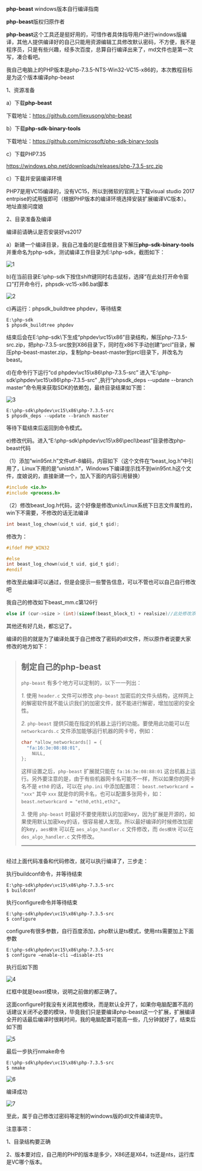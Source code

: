 **php-beast** windows版本自行编译指南


**php-beast**版权归原作者


**php-beast**这个工具还是挺好用的，可惜作者具体指导用户进行windows版编译，其他人提供编译好的自己只能用资源编辑工具修改默认密码，不方便，我不是程序员，只是有些兴趣，经多次百度，总算自行编译出来了，md文件也是第一次写，凑合看吧。

我自己电脑上的PHP版本是php-7.3.5-NTS-Win32-VC15-x86的，本次教程目标是为这个版本编译php-beast

1、资源准备

a）下载**php-beast**  

下载地址：https://github.com/liexusong/php-beast

b）下载**php-sdk-binary-tools**   

下载地址：https://github.com/microsoft/php-sdk-binary-tools

c）下载PHP7.35

https://windows.php.net/downloads/releases/php-7.3.5-src.zip

c）下载并安装编译环境

PHP7是用VC15编译的，没有VC15，所以到微软的官网上下载visual studio 2017 entrpise的试用版即可（根据PHP版本的编译环境选择安装扩展编译VC版本）。
地址直接问度娘

2、目录准备及编译

编译前请确认是否安装好vs2017

a）新建一个编译目录，我自己准备的是E盘根目录下解压**php-sdk-binary-tools**   并重命名为php-sdk，测试编译工作目录为E:\php-sdk，截图如下：

![1](1.png)

b)在当前目录E:\php-sdk下按住shift键同时右击鼠标，选择“在此处打开命令窗口”打开命令行，phpsdk-vc15-x86.bat脚本

![2](2.png)

c)再运行：phpsdk_buildtree phpdev，等待结束
```
E:\php-sdk
$ phpsdk_buildtree phpdev
```
结束后会在E:\php-sdk\下生成“phpdev\vc15\x86”目录结构，解压php-7.3.5-src.zip，把php-7.3.5-src放到X86目录下，同时在x86下手动创建“prcl”目录，解压php-beast-master.zip，复制php-beast-master到prcl目录下，并改名为beast。

d)在命令行下运行“cd phpdev\vc15\x86\php-7.3.5-src” 进入“E:\php-sdk\phpdev\vc15\x86\php-7.3.5-src” ,执行“phpsdk_deps --update --branch master”命令用来获取SDK的依赖包，最终目录结果如下图：

![3](3.png)

```
E:\php-sdk\phpdev\vc15\x86\php-7.3.5-src
$ phpsdk_deps --update --branch master
```

等待下载结束后返回到命令模式。

e)修改代码。进入“E:\php-sdk\phpdev\vc15\x86\pecl\beast”目录修改php-beast代码

（1）添加“win95nt.h”文件utf-8编码，内容如下（这个文件在“beast_log.h”中引用了，Linux下用的是“unistd.h”，Windows下编译提示找不到win95nt.h这个文件，度娘说的，直接新建一个，加入下面的内容引用替换）

```c
#include <io.h>
#include <process.h>
```

（2）修改beast_log.h代码，这个好像是修改unix/Linux系统下日志文件属性的，win下不需要，不修改的话无法编译

```c
int beast_log_chown(uid_t uid, gid_t gid);
```

修改为：

```c
#ifdef PHP_WIN32

#else
int beast_log_chown(uid_t uid, gid_t gid);
#endif
```

修改至此编译可以通过，但是会提示一些警告信息，可以不管也可以自己自行修改吧

我自己的修改如下beast_mm.c第126行

```c
else if (cur->size > (int)(sizeof(beast_block_t) + realsize)//此处修改添加(int)
```

其他还有好几处，都忘记了。

编译的目的就是为了编译处属于自己修改了密码的dll文件，所以原作者说要大家修改的地方如下：

> ## 制定自己的php-beast
>
> `php-beast` 有多个地方可以定制的，以下一一列出：
>
> *1.* 使用 `header.c` 文件可以修改 `php-beast` 加密后的文件头结构，这样网上的解密软件就不能认识我们的加密文件，就不能进行解密，增加加密的安全性。
>
> *2.* `php-beast` 提供只能在指定的机器上运行的功能。要使用此功能可以在 `networkcards.c` 文件添加能够运行机器的网卡号，例如：
>
> ```c
> char *allow_networkcards[] = {
> 	"fa:16:3e:08:88:01",
>     NULL,
> };
> ```
>
> 这样设置之后，`php-beast` 扩展就只能在 `fa:16:3e:08:88:01` 这台机器上运行。另外要注意的是，由于有些机器网卡名可能不一样，所以如果你的网卡名不是 `eth0` 的话，可以在 `php.ini` 中添加配置项： `beast.networkcard = "xxx"` 其中 `xxx` 就是你的网卡名，也可以配置多张网卡，如：`beast.networkcard = "eth0,eth1,eth2"`。
>
> *3.* 使用 `php-beast` 时最好不要使用默认的加密key，因为扩展是开源的，如果使用默认加密key的话，很容易被人发现。所以最好编译的时候修改加密的key，`aes模块` 可以在 `aes_algo_handler.c` 文件修改，而 `des模块` 可以在 `des_algo_handler.c` 文件修改。
>
> ------
>
> ## 

经过上面代码准备和代码修改，就可以执行编译了，三步走：

执行buildconf命令，并等待结束

```
E:\php-sdk\phpdev\vc15\x86\php-7.3.5-src
$ buildconf
```

执行configure命令并等待结束

```
E:\php-sdk\phpdev\vc15\x86\php-7.3.5-src
$ configure
```

configure有很多参数，自行百度添加，php默认是ts模式，使用nts需要加上下面参数

```
E:\php-sdk\phpdev\vc15\x86\php-7.3.5-src
$ configure –enable-cli –disable-zts
```

执行后如下图

![4](4.png)

红框中就是beast模块，说明之前做的都正确了。

这面configure时我没有关闭其他模块，而是默认全开了，如果你电脑配置不高的话建议关闭不必要的模块，毕竟我们只是要编译php-beast这一个扩展，扩展编译全开的话最后编译时很耗时间，我的电脑配置可能高一些，几分钟就好了，结束后如下图

![5](5.png)

最后一步执行nmake命令

```
E:\php-sdk\phpdev\vc15\x86\php-7.3.5-src
$ nmake
```

![6](6.png)

编译成功

![7](7.png)

至此，属于自己修改过密码等定制的windows版的dll文件编译完毕。

注意事项：

1、目录结构要正确

2、版本要对应，自己用的PHP的版本是多少，X86还是X64，ts还是nts，运行库是VC哪个版本。
